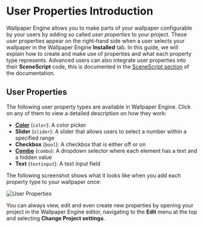 # User Properties Introduction

Wallpaper Engine allows you to make parts of your wallpaper configurable by your users by adding so called *user properties* to your project. These user properties appear on the right-hand side when a user selects your wallpaper in the Wallpaper Engine **Installed** tab. In this guide, we will explain how to create and make use of properties and what each property type represents. Advanced users can also integrate user properties into their **SceneScript** code, this is documented in the [SceneScript section](/scene/scenescript/introduction) of the documentation.

## User Properties

The following user property types are available in Wallpaper Engine. Click on any of them to view a detailed description on how they work:

* [**Color**](/scene/userproperties/color) (`color`): A color picker
* **Slider** (`slider`): A slider that allows users to select a number within a specified range
* **Checkbox** (`bool`): A checkbox that is either off or on
* [**Combo**](/scene/userproperties/color) (`combo`): A dropdown selector where each element has a text and a hidden value
* **Text** (`textinput`): A text input field

The following screenshot shows what it looks like when you add each property type to your wallpaper once:

![User Properties](/img/tutorials/scene_properties.jpg)

You can always view, edit and even create new properties by opening your project in the Wallpaper Engine editor, navigating to the **Edit** menu at the top and selecting **Change Project settings**.